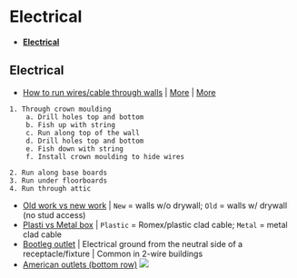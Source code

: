# Electrical

* [**Electrical**](#electrical)

## Electrical
* [How to run wires/cable through walls](http://diy.stackexchange.com/questions/420/what-are-some-ways-to-wire-rear-speakers-in-a-home-theater-system/427#427) | [More](http://diy.stackexchange.com/questions/455/what-is-the-easiest-method-to-fish-cable-through-the-ceiling) | [More](http://diy.stackexchange.com/questions/1234/how-do-i-run-ethernet-speaker-wire-and-coax-through-a-wall-into-a-crawlspace)
```
1. Through crown moulding
	a. Drill holes top and bottom
	b. Fish up with string
	c. Run along top of the wall
	d. Drill holes top and bottom
	e. Fish down with string
	f. Install crown moulding to hide wires

2. Run along base boards
3. Run under floorboards
4. Run through attic
```

* [Old work vs new work](http://homerenovations.about.com/od/electrical/ss/Types-Of-Electrical-Boxes.htm) | `New` = walls w/o drywall; `Old` = walls w/ drywall (no stud access)
* [Plasti vs Metal box](http://homerenovations.about.com/od/electrical/ss/Types-Of-Electrical-Boxes.htm) | `Plastic` = Romex/plastic clad cable; `Metal` = metal clad cable
* [Bootleg outlet](http://diy.stackexchange.com/questions/11275/would-you-ever-wire-white-and-ground-together) | Electrical ground from the neutral side of a receptacle/fixture | Common in 2-wire buildings
* [American outlets (bottom row)](http://i.stack.imgur.com/2cwsD.jpg)
![](http://i.stack.imgur.com/2cwsD.jpg)
